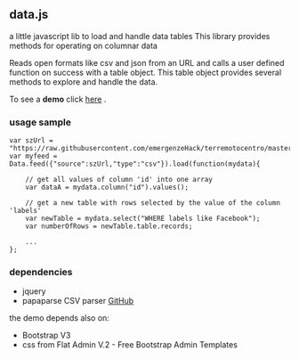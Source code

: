 ## data.js

a little javascript lib to load and handle data tables
This library provides methods for operating on columnar data

Reads open formats like csv and json from an URL and calls a user defined function on success with a table object.
This table object provides several methods to explore and handle the data.

To see a **demo** click [here](https://gjrichter.github.io/data.js/demo/html/) .

### usage sample

```
var szUrl = "https://raw.githubusercontent.com/emergenzeHack/terremotocentro/master/data/issues.csv";
var myfeed = Data.feed({"source":szUrl,"type":"csv"}).load(function(mydata){

    // get all values of column 'id' into one array
    var dataA = mydata.column("id").values(); 
    
    // get a new table with rows selected by the value of the column 'labels'
    var newTable = mydata.select("WHERE labels like Facebook"); 
    var numberOfRows = newTable.table.records;
    
    ...   
};
```

### dependencies

- jquery
- papaparse CSV parser [GitHub](https://github.com/mholt/PapaParse)

the demo depends also on:

- Bootstrap V3
- css from Flat Admin V.2 - Free Bootstrap Admin Templates


<!--stackedit_data:
eyJoaXN0b3J5IjpbLTE0OTkwNjY2MjYsNDMyNjc2ODExXX0=
-->
